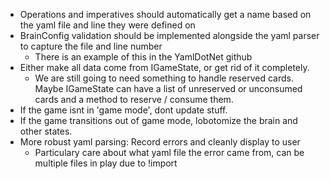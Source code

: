 - Operations and imperatives should automatically get a name based on the yaml file and line they were defined on
- BrainConfig validation should be implemented alongside the yaml parser to capture the file and line number
  - There is an example of this in the YamlDotNet github
- Either make all data come from IGameState, or get rid of it completely.
  - We are still going to need something to handle reserved cards. Maybe IGameState can have a list of unreserved or unconsumed cards and a method to reserve / consume them.
- If the game isnt in 'game mode', dont update stuff.
- If the game transitions out of game mode, lobotomize the brain and other states.
- More robust yaml parsing: Record errors and cleanly display to user
  - Particulary care about what yaml file the error came from, can be multiple files in play due to !import
